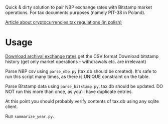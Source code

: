 Quick & dirty solution to pair NBP exchange rates with Bitstamp market operations. For tax documents purposes (namely PIT-38 in Poland).

[Article about cryptocurrencies tax regulations (in polish)](https://www.e-pity.pl/podatek-pit-od-kryptowalut/)

# Usage

[Download archival exchange rates](https://www.nbp.pl/home.aspx?f=/kursy/arch_a.html) get the CSV format
Download bitstamp history (get only market operations - withdrawals etc. are irrelevant)

Parse NBP csv using `parse_nbp.py` (tax.db should be created). It's safe to run this script many times, as there is UNIQUE constraint on the table.

Parse Bitstamp data using `parse_bitstamp.py`. tax.db should be updated. DO NOT run this more than once, as you'll have duplicate entries.

At this point you should probably verify contents of tax.db using any sqlite client.

Run `summarize_year.py`.

